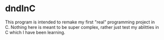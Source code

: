# dndInC
This program is intended to remake my first "real" programming project in C. Nothing here is meant to 
be super complex, rather just test my ablitties in C which I have been learning.


